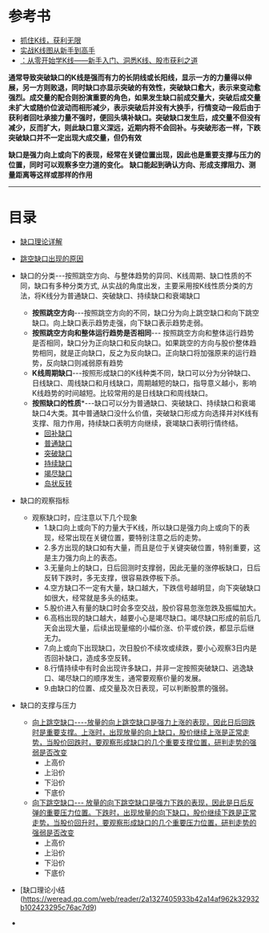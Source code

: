 # 参考书
* [抓住K线，获利无限](https://weread.qq.com/web/reader/39e32730813ab77b3g013a02kc81322c012c81e728d9d180)
* [实战K线图从新手到高手](https://weread.qq.com/web/reader/2ab3205071e429072ab8770kc81322c012c81e728d9d180)
* [：从零开始学K线——新手入门、洞悉K线、股市获利之道](https://weread.qq.com/web/reader/2a1327405933b42a14af962kc81322c012c81e728d9d180)

**通常导致突破缺口的K线是强而有力的长阴线或长阳线，显示一方的力量得以伸展，另一方则败退，同时缺口亦显示突破的有效性，突破缺口愈大，表示来变动愈强烈。成交量的配合则扮演重要的角色，如果发生缺口前成交量大，突破后成交量未扩大或随价位波动而相形减少，表示突破后并没有大换手，行情变动一段后由于获利者回吐承接力量不强时，便回头填补缺口。突破缺口发生后，成交量不但没有减少，反而扩大，则此缺口意义深远，近期内将不会回补。与突破形态一样，下跌突破缺口并不一定出现大成交量，但仍有效**  

**缺口是强力向上或向下的表现，经常在关键位置出现，因此也是重要支撑与压力的位置，同时可以观察多空力道的变化。**
**缺口能起到确认方向、形成支撑阻力、测量距离等这样或那样的作用**
****



# 目录
  * [缺口理论详解](https://weread.qq.com/web/reader/2a1327405933b42a14af962k0723244023c072b030ba601)
  * [跳空缺口出现的原因](https://weread.qq.com/web/reader/39e32730813ab77b3g013a02kd3d322001ad3d9446802347)
  * 缺口的分类---按照跳空方向、与整体趋势的异同、K线周期、缺口性质的不同，缺口有多种分类方式, 从实战的角度出发，主要采用按K线性质分类的方法，将K线分为普通缺口、突破缺口、持续缺口和衰竭缺口
    * **按照跳空方向**---按照跳空方向的不同，缺口分为向上跳空缺口和向下跳空缺口。向上缺口表示趋势走强，向下缺口表示趋势走弱。
    * **按照跳空方向和整体运行趋势是否相同**--- 按照跳空方向和整体运行趋势是否相同，缺口分为正向缺口和反向缺口。如果跳空的方向与股价整体趋势相同，就是正向缺口，反之为反向缺口。正向缺口将加强原来的运行趋势，反向缺口则减弱原有趋势
    * **K线周期缺口**---按照形成缺口的K线种类不同，缺口可以分为分钟缺口、日线缺口、周线缺口和月线缺口，周期越短的缺口，指导意义越小，影响K线趋势的时间越短。比较常用的是日线缺口和周线缺口。
    * **按照缺口的性质***---缺口可以分为普通缺口、突破缺口、持续缺口和衰竭缺口4大类。其中普通缺口没什么价值，突破缺口形成方向选择并对K线有支撑、阻力作用，持续缺口表明方向继续，衰竭缺口表明行情终结。   
      * [回补缺口](https://github.com/stevenli91748/Stock-Knowledge/blob/master/%E6%8A%80%E6%9C%AF%E5%88%86%E6%9E%90/K%E7%BA%BF%E5%9B%BE/%E7%BC%BA%E5%8F%A3%E5%88%86%E6%9E%90/%E5%9B%9E%E8%A1%A5%E7%BC%BA%E5%8F%A3/%E5%9B%9E%E8%A1%A5%E7%BC%BA%E5%8F%A3.md)
      * [普通缺口](https://github.com/stevenli91748/Stock-Knowledge/blob/master/%E6%8A%80%E6%9C%AF%E5%88%86%E6%9E%90/K%E7%BA%BF%E5%9B%BE/%E7%BC%BA%E5%8F%A3%E5%88%86%E6%9E%90/%E8%B7%B3%E7%A9%BA%E7%BC%BA%E5%8F%A3/%E8%B7%B3%E7%A9%BA%E7%BC%BA%E5%8F%A3.md)
      * [突破缺口](https://github.com/stevenli91748/Stock-Knowledge/blob/master/%E6%8A%80%E6%9C%AF%E5%88%86%E6%9E%90/K%E7%BA%BF%E5%9B%BE/%E7%BC%BA%E5%8F%A3%E5%88%86%E6%9E%90/%E7%AA%81%E7%A0%B4%E7%BC%BA%E5%8F%A3/%E7%AA%81%E7%A0%B4%E7%BC%BA%E5%8F%A3.md)
      * [持续缺口](https://github.com/stevenli91748/Stock-Knowledge/blob/master/%E6%8A%80%E6%9C%AF%E5%88%86%E6%9E%90/K%E7%BA%BF%E5%9B%BE/%E7%BC%BA%E5%8F%A3%E5%88%86%E6%9E%90/%E6%8C%81%E7%BB%AD%E7%BC%BA%E5%8F%A3/%E6%8C%81%E7%BB%AD%E7%BC%BA%E5%8F%A3.md)
      * [竭尽缺口](https://github.com/stevenli91748/Stock-Knowledge/blob/master/%E6%8A%80%E6%9C%AF%E5%88%86%E6%9E%90/K%E7%BA%BF%E5%9B%BE/%E7%BC%BA%E5%8F%A3%E5%88%86%E6%9E%90/%E7%AB%AD%E5%B0%BD%E7%BC%BA%E5%8F%A3/%E7%AB%AD%E5%B0%BD%E7%BC%BA%E5%8F%A3.md)
      * [岛状反转](https://github.com/stevenli91748/Stock-Knowledge/blob/master/%E6%8A%80%E6%9C%AF%E5%88%86%E6%9E%90/K%E7%BA%BF%E5%9B%BE/%E7%BC%BA%E5%8F%A3%E5%88%86%E6%9E%90/%E5%B2%9B%E7%8A%B6%E5%8F%8D%E8%BD%AC/%E5%B2%9B%E7%8A%B6%E5%8F%8D%E8%BD%AC.md)
   * 缺口的观察指标
     * 观察缺口时，应注意以下几个现象
       * 1.缺口向上或向下的力量大于K线，所以缺口是强力向上或向下的表现，经常出现在关键位置，要特别注意之后的走势。
       * 2.多方出现的缺口如有大量，而且是位于关键突破位置，特别重要，这是主力强力向上的表态。
       * 3.无量向上的缺口，日后回测时支撑弱，因此无量的涨停板缺口，日后反转下跌时，多无支撑，很容易跌停板下杀。
       * 4.空方缺口不一定有大量，缺口越大，下跌信号越明显，向下突破缺口如很大，经常就是多头的结束。
       * 5.股价进入有量的缺口时会多空交战，股价容易忽涨忽跌及振幅加大。
       * 6.高档出现的缺口越大，越要小心是竭尽缺口。竭尽缺口形成的前后几天会出现大量，后续出现量缩的小幅价涨、价平或价跌，都显示后继无力。
       * 7.向上或向下出现缺口，次日股价不续攻或续跌，要小心观察3日内是否回补缺口，造成多空反转。
       * 8.行情持续中有时会出现许多缺口，并非一定按照突破缺口、逃逸缺口、竭尽缺口的顺序发生，通常要观察价量的发展。
       * 9.由缺口的位置、成交量及次日表现，可以判断股票的强弱。
   
   * 缺口的支撑与压力
     * [向上跳空缺口----放量的向上跳空缺口是强力上涨的表现，因此日后回跌时是重要支撑。上涨时，出现放量的向上缺口，股价继续上涨是正常走势，当股价回跌时，要观察形成缺口的几个重要支撑位置，研判走势的强弱是否改变](https://weread.qq.com/web/reader/39e32730813ab77b3g013a02)
       * 上高价
       * 上沿价
       * 下沿价
       * 下底价 
     * [向下跳空缺口--- 放量的向下跳空缺口是强力下跌的表现，因此是日后反弹的重要压力位置。下跌时，出现放量的向下缺口，股价继续下跌是正常走势，当股价回升时，要观察形成缺口的几个重要压力位置，研判走势的强弱是否改变](https://weread.qq.com/web/reader/39e32730813ab77b3g013a02)     
       * 上高价
       * 上沿价
       * 下沿价
       * 下底价 
   * [缺口理论小结(https://weread.qq.com/web/reader/2a1327405933b42a14af962k32932b102423295c76ac7d9)
   * []()
